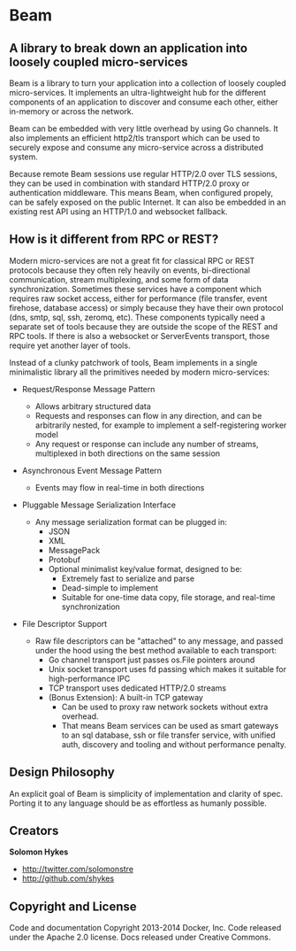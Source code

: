 # Beam

## A library to break down an application into loosely coupled micro-services

Beam is a library to turn your application into a collection of loosely coupled micro-services.
It implements an ultra-lightweight hub for the different components of an application
to discover and consume each other, either in-memory or across the network.

Beam can be embedded with very little overhead by using Go channels. It
also implements an efficient http2/tls transport which can be used to
securely expose and consume any micro-service across a distributed system.

Because remote Beam sessions use regular HTTP/2.0 over TLS sessions, they can
be used in combination with standard HTTP/2.0 proxy or authentication
middleware. This means Beam, when configured propely, can be safely exposed
on the public Internet. It can also be embedded in an existing rest API
using an HTTP/1.0 and websocket fallback.

## How is it different from RPC or REST?

Modern micro-services are not a great fit for classical RPC or REST
protocols because they often rely heavily on events, bi-directional
communication, stream multiplexing, and some form of data synchronization.
Sometimes these services have a component which requires raw socket access,
either for performance (file transfer, event firehose, database access) or
simply because they have their own protocol (dns, smtp, sql, ssh,
zeromq, etc). These components typically need a separate set of tools
because they are outside the scope of the REST and RPC tools. If there is
also a websocket or ServerEvents transport, those require yet another layer
of tools.

Instead of a clunky patchwork of tools, Beam implements in a single
minimalistic library all the primitives needed by modern micro-services:

* Request/Response Message Pattern
    * Allows arbitrary structured data
    * Requests and responses can flow in any direction, and can be arbitrarily nested, for example to implement a self-registering worker model
    * Any request or response can include any number of streams, multiplexed in both directions on the same session

* Asynchronous Event Message Pattern
    * Events may flow in real-time in both directions

* Pluggable Message Serialization Interface
    * Any message serialization format can be plugged in: 
        * JSON
        * XML
        * MessagePack
        * Protobuf
        * Optional minimalist key/value format, designed to be:
            * Extremely fast to serialize and parse
            * Dead-simple to implement
            * Suitable for one-time data copy, file storage, and real-time synchronization

* File Descriptor Support
    * Raw file descriptors can be "attached" to any message, and passed under the hood using the best method available to each transport:
        * Go channel transport just passes os.File pointers around
        * Unix socket transport uses fd passing which makes it suitable for high-performance IPC
        * TCP transport uses dedicated HTTP/2.0 streams
        * (Bonus Extension): A built-in TCP gateway
            * Can be used to proxy raw network sockets without extra overhead. 
            * That means Beam services can be used as smart gateways to an sql database, ssh or file transfer service, with unified auth, discovery and tooling and without performance penalty.

## Design Philosophy

An explicit goal of Beam is simplicity of implementation and clarity of
spec. Porting it to any language should be as effortless as humanly
possible.

## Creators

**Solomon Hykes**

- <http://twitter.com/solomonstre>
- <http://github.com/shykes>

## Copyright and License

Code and documentation Copyright 2013-2014 Docker, Inc. 
Code released under the Apache 2.0 license.
Docs released under Creative Commons.
